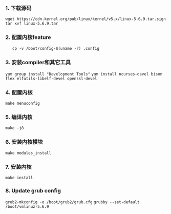 ### 1. 下载源码
```console
wget https://cdn.kernel.org/pub/linux/kernel/v5.x/linux-5.6.9.tar.sign
tar xvf linux-5.6.9.tar
```

### 2. 配置内核feature
```cd linux-5.6.9
   cp -v /boot/config-$(uname -r) .config
```

### 3. 安装compiler和其它工具
```yum group install "Development Tools"```
```yum install ncurses-devel bison flex elfutils-libelf-devel openssl-devel```

### 4. 配置内核
```make menuconfig```

### 5. 编译内核
```make -j8```

### 6. 安装内核模块
```make modules_install```

### 7. 安装内核
```make install```

### 8. Update grub config
```grub2-mkconfig -o /boot/grub2/grub.cfg```
```grubby --set-default /boot/vmlinuz-5.6.9```